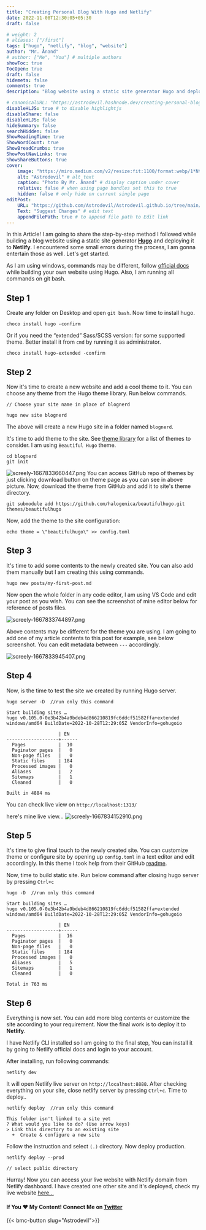 ```yaml
---
title: "Creating Personal Blog With Hugo and Netlify"
date: 2022-11-08T12:30:05+05:30
draft: false

# weight: 2
# aliases: ["/first"]
tags: ["hugo", "netlify", "blog", "website"]
author: "Mr. Ånand"
# author: ["Me", "You"] # multiple authors
showToc: true
TocOpen: true
draft: false
hidemeta: false
comments: true
description: "Blog website using a static site generator Hugo and deploying it to Netlify"

# canonicalURL: "https://astrodevil.hashnode.dev/creating-personal-blog-with-hugo-and-netlify"
disableHLJS: true # to disable highlightjs
disableShare: false
disableHLJS: false
hideSummary: false
searchHidden: false
ShowReadingTime: true
ShowWordCount: true
ShowBreadCrumbs: true
ShowPostNavLinks: true
ShowShareButtons: true
cover:
    image: "https://miro.medium.com/v2/resize:fit:1100/format:webp/1*NtuDRc6-q2W9XYxApC4deg.png" # image path/url
    alt: "Astrodevil" # alt text
    caption: "Photo By Mr. Ånand" # display caption under cover
    relative: false # when using page bundles set this to true
    hidden: false # only hide on current single page
editPost:
    URL: "https://github.com/Astrodevil/Astrodevil.github.io/tree/main/content"
    Text: "Suggest Changes" # edit text
    appendFilePath: true # to append file path to Edit link
---
```


In this Article! I am going to share the step-by-step method I followed while building a blog website using a static site generator **[Hugo](https://gohugo.io/)** and deploying it to **Netlify**. I encountered some small errors during the process, I am gonna entertain those as well. Let's get started.

As I am using windows, commands may be different, follow [official docs](https://gohugo.io/documentation/) while building your own website using Hugo. Also, I am running all commands on git bash.

## Step 1

Create any folder on Desktop and open `git bash`. Now time to install hugo.

```
choco install hugo -confirm
```
Or if you need the “extended” Sass/SCSS version: for some supported theme. Better install it from `cmd` by running it as administrator.

```
choco install hugo-extended -confirm
```
## Step 2
Now it's time to create a new website and add a cool theme to it. You can choose any theme from the Hugo theme library. Run below commands.

```
// Choose your site name in place of blognerd

hugo new site blognerd
```
The above will create a new Hugo site in a folder named `blognerd`.

It's time to add theme to the site. See [theme library](https://themes.gohugo.io/) for a list of themes to consider. I am using `Beautiful Hugo` theme. 

```
cd blognerd
git init
```


![screely-1667833660447.png](https://cdn.hashnode.com/res/hashnode/image/upload/v1667833676076/PKpoGXV0I.png)
You can access GitHub repo of themes by just clicking download button on theme page as you can see in above picture.
Now, download the theme from GitHub and add it to site's theme directory.

```
git submodule add https://github.com/halogenica/beautifulhugo.git  themes/beautifulhugo
```
Now, add the theme to the site configuration:
```
echo theme = \"beautifulhugo\" >> config.toml
```
## Step 3
It's time to add some contents to the newly created site. You can also add them manually but I am creating this using commands.
```
hugo new posts/my-first-post.md
```
Now open the whole folder in any code editor, I am using VS Code and edit your post as you wish. You can see the screenshot of mine editor below for reference of posts files.

![screely-1667833744897.png](https://cdn.hashnode.com/res/hashnode/image/upload/v1667833762276/DsRn2AOzq.png)

Above contents may be different for the theme you are using. I am going to add one of my article contents to this post for example, see below screenshot. You can edit metadata between `---` accordingly.

![screely-1667833945407.png](https://cdn.hashnode.com/res/hashnode/image/upload/v1667833967425/FSSqga1wz.png)

## Step 4
Now, is the time to test the site we created by running Hugo server.
```
hugo server -D  //run only this command 

Start building sites …
hugo v0.105.0-0e3b42b4a9bdeb4d866210819fc6ddcf51582ffa+extended windows/amd64 BuildDate=2022-10-28T12:29:05Z VendorInfo=gohugoio

                   | EN
-------------------+------
  Pages            |  10
  Paginator pages  |   0
  Non-page files   |   0
  Static files     | 184
  Processed images |   0
  Aliases          |   2
  Sitemaps         |   1
  Cleaned          |   0

Built in 4884 ms

```
You can check live view on `http://localhost:1313/`

here's mine live view...
![screely-1667834152910.png](https://cdn.hashnode.com/res/hashnode/image/upload/v1667834183565/PRMRHTJtn.png)

## Step 5
It's time to give final touch to the newly created site. You can customize theme or configure site by opening up `config.toml` in a text editor and edit accordingly. In this theme I took help from their GitHub [readme](https://github.com/halogenica/beautifulhugo#readme). 

Now, time to build static site. Run below command after closing hugo server by pressing `Ctrl+c`

```
hugo -D  //run only this command

Start building sites …
hugo v0.105.0-0e3b42b4a9bdeb4d866210819fc6ddcf51582ffa+extended windows/amd64 BuildDate=2022-10-28T12:29:05Z VendorInfo=gohugoio

                   | EN
-------------------+------
  Pages            |  16
  Paginator pages  |   0
  Non-page files   |   0
  Static files     | 184
  Processed images |   0
  Aliases          |   5
  Sitemaps         |   1
  Cleaned          |   0

Total in 763 ms
```
## Step 6
Everything is now set. You can add more blog contents or customize the site according to your requirement. Now the final work is to deploy it to **Netlify**.

I have Netlify CLI installed so I am going to the final step, You can install it by going to Netlify official docs and login to your account. 

After installing, run following commands:
```
netlify dev
```
It will open Netlify live server on `http://localhost:8888`. After checking everything on your site, close netlify server by pressing `Ctrl+c`. Time to deploy..
```
netlify deploy  //run only this command 

This folder isn't linked to a site yet
? What would you like to do? (Use arrow keys)
> Link this directory to an existing site
  +  Create & configure a new site

```
Follow the instruction and select `(.)` directory. Now deploy production.

```
netlify deploy --prod

// select public directory 
```
Hurray! Now you can access your live website with Netlify domain from Netlify dashboard. I have created one other site and it's deployed, check my live website [here...](https://bloggeek.netlify.app/)


#### If You ❤️ My Content! Connect Me on  [Twitter](https://mobile.twitter.com/Astrodevil_) 

{{< bmc-button slug="Astrodevil">}}
